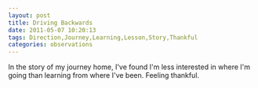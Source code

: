 ```yaml
---
layout: post
title: Driving Backwards
date: 2011-05-07 10:20:13
tags: Direction,Journey,Learning,Lesson,Story,Thankful
categories: observations
---
```


In the story of my journey home, I've found I'm less interested in where I'm
going than learning from where I've been. Feeling thankful.


